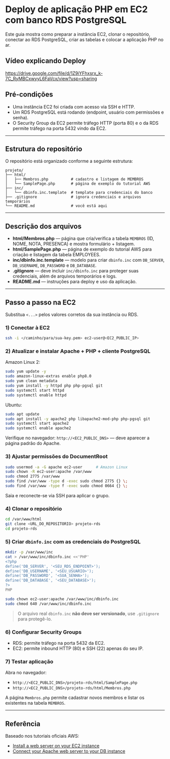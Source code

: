 # Deploy de aplicação PHP em EC2 com banco RDS PostgreSQL

Este guia mostra como preparar a instância EC2, clonar o repositório, conectar ao RDS PostgreSQL, criar as tabelas e colocar a aplicação PHP no ar.

## Vídeo explicando Deploy

https://drive.google.com/file/d/1Z9iYFhxsrx_k-7C_RyMBCxwyyL6FaVcx/view?usp=sharing

## Pré-condições

* Uma instância EC2 foi criada com acesso via SSH e HTTP.
* Um RDS PostgreSQL está rodando (endpoint, usuário com permissões e senha).
* O Security Group da EC2 permite tráfego HTTP (porta 80) e o da RDS permite tráfego na porta 5432 vindo da EC2.

---

## Estrutura do repositório

O repositório está organizado conforme a seguinte estrutura:

```
projeto/
├── html/
│   ├── Membros.php          # cadastro e listagem de MEMBROS
│   └── SamplePage.php       # página de exemplo do tutorial AWS
├── inc/
│   └── dbinfo.inc.template  # template para credenciais do banco
├── .gitignore               # ignora credenciais e arquivos temporários
└── README.md                # você está aqui
```

---

## Descrição dos arquivos

* **html/Membros.php** — página que cria/verifica a tabela `MEMBROS` (ID, NOME, NOTA, PRESENCA) e mostra formulário + listagem.
* **html/SamplePage.php** — página de exemplo do tutorial AWS para criação e listagem da tabela EMPLOYEES.
* **inc/dbinfo.inc.template** — modelo para criar `dbinfo.inc` com `DB_SERVER`, `DB_USERNAME`, `DB_PASSWORD` e `DB_DATABASE`.
* **.gitignore** — deve incluir `inc/dbinfo.inc` para proteger suas credenciais, além de arquivos temporários e logs.
* **README.md** — instruções para deploy e uso da aplicação.

---

## Passo a passo na EC2

Substitua `<...>` pelos valores corretos da sua instância ou RDS.

### 1) Conectar à EC2

```bash
ssh -i </caminho/para/sua-key.pem> ec2-user@<EC2_PUBLIC_IP>
```

### 2) Atualizar e instalar Apache + PHP + cliente PostgreSQL

Amazon Linux 2:

```bash
sudo yum update -y
sudo amazon-linux-extras enable php8.0
sudo yum clean metadata
sudo yum install -y httpd php php-pgsql git
sudo systemctl start httpd
sudo systemctl enable httpd
```

Ubuntu:

```bash
sudo apt update
sudo apt install -y apache2 php libapache2-mod-php php-pgsql git
sudo systemctl start apache2
sudo systemctl enable apache2
```

Verifique no navegador: `http://<EC2_PUBLIC_DNS>` — deve aparecer a página padrão do Apache.

### 3) Ajustar permissões do DocumentRoot

```bash
sudo usermod -a -G apache ec2-user      # Amazon Linux
sudo chown -R ec2-user:apache /var/www
sudo chmod 2775 /var/www
sudo find /var/www -type d -exec sudo chmod 2775 {} \;
sudo find /var/www -type f -exec sudo chmod 0664 {} \;
```

Saia e reconecte-se via SSH para aplicar o grupo.

### 4) Clonar o repositório

```bash
cd /var/www/html
git clone <URL_DO_REPOSITORIO> projeto-rds
cd projeto-rds
```

### 5) Criar `dbinfo.inc` com as credenciais do PostgreSQL

```bash
mkdir -p /var/www/inc
cat > /var/www/inc/dbinfo.inc <<'PHP'
<?php
define('DB_SERVER', '<SEU_RDS_ENDPOINT>');
define('DB_USERNAME', '<SEU_USUARIO>');
define('DB_PASSWORD', '<SUA_SENHA>');
define('DB_DATABASE', '<SEU_DATABASE>');
?>
PHP

sudo chown ec2-user:apache /var/www/inc/dbinfo.inc
sudo chmod 640 /var/www/inc/dbinfo.inc
```

> O arquivo real `dbinfo.inc` **não deve ser versionado**, use `.gitignore` para protegê-lo.

### 6) Configurar Security Groups

* RDS: permite tráfego na porta 5432 da EC2.
* EC2: permite inbound HTTP (80) e SSH (22) apenas do seu IP.

### 7) Testar aplicação

Abra no navegador:

* `http://<EC2_PUBLIC_DNS>/projeto-rds/html/SamplePage.php`
* `http://<EC2_PUBLIC_DNS>/projeto-rds/html/Membros.php`

A página `Membros.php` permite cadastrar novos membros e listar os existentes na tabela `MEMBROS`.

---

## Referência

Baseado nos tutoriais oficiais AWS:

* [Install a web server on your EC2 instance](https://docs.aws.amazon.com/AWSEC2/latest/UserGuide/EC2_GetStarted.html)
* [Connect your Apache web server to your DB instance](https://docs.aws.amazon.com/AmazonRDS/latest/UserGuide/USER_CreatePostgreSQLInstance.html)
